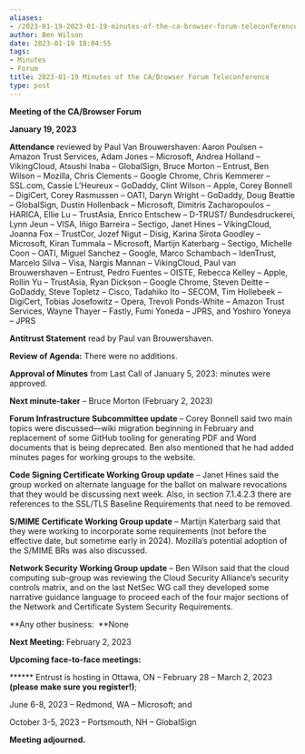 ```yaml
---
aliases:
- /2023-01-19-2023-01-19-minutes-of-the-ca-browser-forum-teleconference/
author: Ben Wilson
date: 2023-01-19 18:04:55
tags:
- Minutes
- Forum
title: 2023-01-19 Minutes of the CA/Browser Forum Teleconference
type: post
---
```


**Meeting of the CA/Browser Forum**

**January 19, 2023**

**Attendance** reviewed by Paul Van Brouwershaven: Aaron Poulsen – Amazon Trust Services, Adam Jones – Microsoft, Andrea Holland – VikingCloud, Atsushi Inaba – GlobalSign, Bruce Morton – Entrust, Ben Wilson – Mozilla, Chris Clements – Google Chrome, Chris Kemmerer – SSL.com, Cassie L’Heureux – GoDaddy, Clint Wilson – Apple, Corey Bonnell – DigiCert, Corey Rasmussen – OATI, Daryn Wright – GoDaddy, Doug Beattie – GlobalSign, Dustin Hollenback – Microsoft, Dimitris Zacharopoulos – HARICA, Ellie Lu – TrustAsia, Enrico Entschew – D-TRUST/ Bundesdruckerei, Lynn Jeun – VISA, Iñigo Barreira – Sectigo, Janet Hines – VikingCloud, Joanna Fox – TrustCor, Jozef Nigut – Disig, Karina Sirota Goodley – Microsoft, Kiran Tummala – Microsoft, Martijn Katerbarg – Sectigo, Michelle Coon – OATI, Miguel Sanchez – Google, Marco Schambach – IdenTrust, Marcelo Silva – Visa, Nargis Mannan – VikingCloud, Paul van Brouwershaven – Entrust, Pedro Fuentes – OISTE, Rebecca Kelley – Apple, Rollin Yu – TrustAsia, Ryan Dickson – Google Chrome, Steven Deitte – GoDaddy, Steve Topletz – Cisco, Tadahiko Ito – SECOM, Tim Hollebeek – DigiCert, Tobias Josefowitz – Opera, Trevoli Ponds-White – Amazon Trust Services, Wayne Thayer – Fastly, Fumi Yoneda – JPRS, and Yoshiro Yoneya – JPRS

**Antitrust Statement** read by Paul van Brouwershaven.

**Review of Agenda:** There were no additions.

**Approval of Minutes** from Last Call of January 5, 2023: minutes were approved.

**Next minute-taker** – Bruce Morton (February 2, 2023)

**Forum Infrastructure Subcommittee update** – Corey Bonnell said two main topics were discussed—wiki migration beginning in February and replacement of some GitHub tooling for generating PDF and Word documents that is being deprecated. Ben also mentioned that he had added minutes pages for working groups to the website.

**Code Signing Certificate Working Group update** – Janet Hines said the group worked on alternate language for the ballot on malware revocations that they would be discussing next week. Also, in section 7.1.4.2.3 there are references to the SSL/TLS Baseline Requirements that need to be removed.

**S/MIME Certificate Working Group update** – Martijn Katerbarg said that they were working to incorporate some requirements (not before the effective date, but sometime early in 2024). Mozilla’s potential adoption of the S/MIME BRs was also discussed.

**Network Security Working Group update** – Ben Wilson said that the cloud computing sub-group was reviewing the Cloud Security Alliance’s security controls matrix, and on the last NetSec WG call they developed some narrative guidance language to proceed each of the four major sections of the Network and Certificate System Security Requirements.

**Any other business:  **None

**Next Meeting:** February 2, 2023

**Upcoming face-to-face meetings:**

****** Entrust is hosting in Ottawa, ON – February 28 – March 2, 2023 **(please make sure you register!)**;

June 6-8, 2023 – Redmond, WA – Microsoft; and

October 3-5, 2023 – Portsmouth, NH – GlobalSign

**Meeting adjourned.**